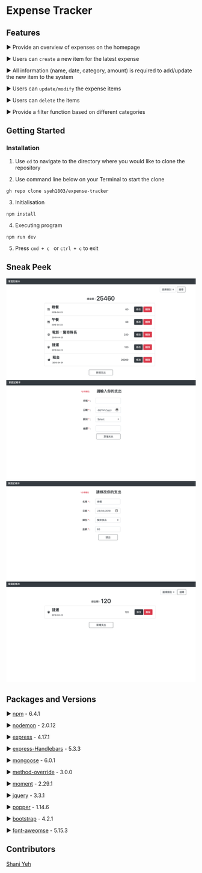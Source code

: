 # Expense Tracker

## Features

► Provide an overview of expenses on the homepage

► Users can ```create``` a new item for the latest expense

► All information (name, date, category, amount) is required to add/update the new item to the system

► Users can ```update/modify``` the expense items

► Users can ```delete``` the items

► Provide a filter function based on different categories

## Getting Started

### Installation

1. Use ```cd``` to navigate to the directory where you would like to clone the repository

2. Use command line below on your Terminal to start the clone
``` 
gh repo clone syeh1803/expense-tracker
```

3. Initialisation

```
npm install 
```
4. Executing program

```
npm run dev
```

5. Press ```cmd + c ``` or ```ctrl + c``` to exit


## Sneak Peek 
![image](https://github.com/syeh1803/expense-tracker/blob/main/Homepage.png)
![image](https://github.com/syeh1803/expense-tracker/blob/main/Create%20Page.png)
![image](https://github.com/syeh1803/expense-tracker/blob/main/Update%20Page.png)
![image](https://github.com/syeh1803/expense-tracker/blob/main/Filter%20Page.png)

## Packages and Versions

► [npm](https://www.npmjs.com/) - 6.4.1

► [nodemon](https://www.npmjs.com/package/nodemon) - 2.0.12

► [express](https://www.npmjs.com/package/express) - 4.17.1

► [express-Handlebars](https://www.npmjs.com/package/express-handlebars) - 5.3.3

► [mongoose](https://www.npmjs.com/package/mongoose) - 6.0.1

► [method-override](https://www.npmjs.com/package/method-override) - 3.0.0

► [moment](https://www.npmjs.com/package/moment) - 2.29.1

► [jquery](https://www.npmjs.com/package/jquery) - 3.3.1

► [popper](https://cdnjs.com/libraries/popper.js/2.9.1) - 1.14.6

► [bootstrap](https://getbootstrap.com/docs/4.6/getting-started/introduction/) - 4.2.1

► [font-aweomse](https://fontawesome.com/v5/changelog/latest) - 5.15.3

## Contributors

[Shani Yeh](https://github.com/syeh1803)
